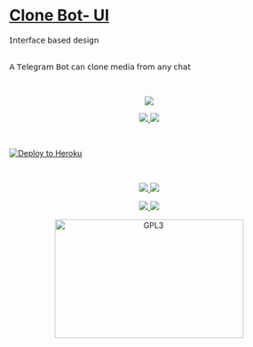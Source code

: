 # [Clone Bot- UI](https://github.com/m4mallu/clonebot-ui) 
𝖨𝗇𝗍𝖾𝗋𝖿𝖺𝖼𝖾 𝖻𝖺𝗌𝖾𝖽 𝖽𝖾𝗌𝗂𝗀𝗇
<br>
<br>

𝖠 𝖳𝖾𝗅𝖾𝗀𝗋𝖺𝗆 𝖡𝗈𝗍 𝖼𝖺𝗇 𝖼𝗅𝗈𝗇𝖾 𝗆𝖾𝖽𝗂𝖺 𝖿𝗋𝗈𝗆 𝖺𝗇𝗒 𝖼𝗁𝖺𝗍

<br>

<p align="center">
    <a href="https://www.python.org">
        <img src="https://img.shields.io/badge/PYTHON-PROJECT-blueviolet?style=for-the-badge&logo=python">
    </a>

<p align="center">
  <a href="https://github.com/m4mallu/clonebot-ui/stargazers">
    <img src="https://img.shields.io/github/stars/m4mallu/clonebot-ui?style=social">
  </a>
  <a href="https://github.com/m4mallu/clonebot-ui/fork">
    <img src="https://img.shields.io/github/forks/m4mallu/clonebot-ui?label=Fork&style=social">
  </a>  
</p>

<br>

<a href="https://heroku.com/deploy?template=https://github.com/m4mallu/clonebot-ui.git"><img src="https://www.herokucdn.com/deploy/button.svg" alt="Deploy to Heroku"></a>

<br>

<p align="center">
    <a href="https://telegra.ph/Clonebot-UI-Help-05-30">
        <img src="https://img.shields.io/badge/Read-Documentation-blueviolet?style=for-the-badge&logo=telegraph">
    </a>
    <a href="https://github.com/m4mallu/clonebot">
        <img src="https://img.shields.io/badge/Clonebot-Main%20Page-blueviolet?style=for-the-badge&logo=github">
    </a>
</p>

<p align="center">
    <a href="https://t.me/space4renjith">
        <img src="https://img.shields.io/badge/Contact-Developer-blueviolet?style=for-the-badge&logo=telegram">
    </a>
    <a href="https://github.com/pyrogram/pyrogram">
        <img src="https://img.shields.io/badge/development-credits-blueviolet?style=for-the-badge&logo=github">
    </a>
</p>

<p align="center">
    <a href="https://t.me/space4renjith">
        <img alt="GPL3" src ="https://telegra.ph/file/c4f778ccfc576a954dd20.gif" width="340" height="214"/>
    </a>
</p>


